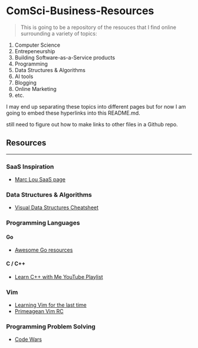 # ComSci-Business-Resources

> This is going to be a repository of the resouces that I find online surrounding a variety of topics:

1. Computer Science
2. Entrepeneurship
3. Building Software-as-a-Service products
4. Programming
5. Data Structures & Algorithms 
6. AI tools 
7. Blogging 
8. Online Marketing 
9. etc.

I may end up separating these topics into different pages but for now I am going to embed these hyperlinks into this README.md.

still need to figure out how to make links to other files in a Github repo.

## Resources
---

### SaaS Inspiration

- [Marc Lou SaaS page](https://marclou.com/)

### Data Structures & Algorithms

- [Visual Data Structures Cheatsheet](https://photonlines.substack.com/p/visual-data-structures-cheat-sheet)

### Programming Languages

#### Go
- [Awesome Go resources](https://github.com/avelino/awesome-go?tab=readme-ov-file)

#### C / C++

- [Learn C++ with Me YouTube Playlist](https://www.youtube.com/playlist?list=PLzMcBGfZo4-lmGC8VW0iu6qfMHjy7gLQ3)

### Vim

- [Learning Vim for the last time](https://danielmiessler.com/p/vim/)
- [Primeagean Vim RC](https://www.youtube.com/watch?v=w7i4amO_zaE&t=1s)


### Programming Problem Solving

- [Code Wars](https://www.codewars.com/)











